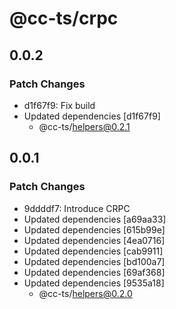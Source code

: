 # @cc-ts/crpc

## 0.0.2

### Patch Changes

- d1f67f9: Fix build
- Updated dependencies [d1f67f9]
  - @cc-ts/helpers@0.2.1

## 0.0.1

### Patch Changes

- 9ddddf7: Introduce CRPC
- Updated dependencies [a69aa33]
- Updated dependencies [615b99e]
- Updated dependencies [4ea0716]
- Updated dependencies [cab9911]
- Updated dependencies [bd100a7]
- Updated dependencies [69af368]
- Updated dependencies [9535a18]
  - @cc-ts/helpers@0.2.0
